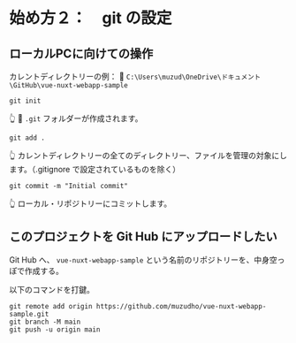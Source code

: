 # 始め方２：　git の設定

## ローカルPCに向けての操作

カレントディレクトリーの例： 📁 `C:\Users\muzud\OneDrive\ドキュメント\GitHub\vue-nuxt-webapp-sample`  

```shell
git init
```

👆 📁 `.git` フォルダーが作成されます。  

```shell
git add .
```

👆 カレントディレクトリーの全てのディレクトリー、ファイルを管理の対象にします。（.gitignore で設定されているものを除く）  

```shell
git commit -m "Initial commit"
```

👆 ローカル・リポジトリーにコミットします。  


## このプロジェクトを Git Hub にアップロードしたい

Git Hub へ、 `vue-nuxt-webapp-sample` という名前のリポジトリーを、中身空っぽで作成する。  

以下のコマンドを打鍵。  

```shell
git remote add origin https://github.com/muzudho/vue-nuxt-webapp-sample.git
git branch -M main
git push -u origin main
```
